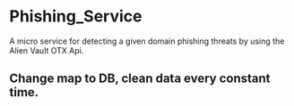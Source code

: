 # Phishing_Service
A micro service for detecting a given domain phishing threats by using the Alien Vault OTX Api.
## Change map to DB, clean data every constant time.
